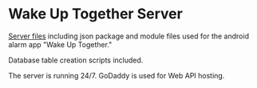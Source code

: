 # Wake Up Together Server

[Server files](https://github.com/thejkim/wake-up-together-server/tree/master/src) including json package and module files used for the android alarm app "Wake Up Together."

Database table creation scripts included.

The server is running 24/7. GoDaddy is used for Web API hosting.
